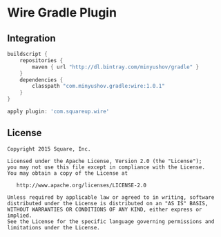 Wire Gradle Plugin
==================

Integration
-------
```groovy
buildscript {
    repositories {
        maven { url "http://dl.bintray.com/minyushov/gradle" }
    }
    dependencies {
        classpath "com.minyushov.gradle:wire:1.0.1"
    }
}

apply plugin: 'com.squareup.wire'
```

License
-------

    Copyright 2015 Square, Inc.

    Licensed under the Apache License, Version 2.0 (the "License");
    you may not use this file except in compliance with the License.
    You may obtain a copy of the License at

       http://www.apache.org/licenses/LICENSE-2.0

    Unless required by applicable law or agreed to in writing, software
    distributed under the License is distributed on an "AS IS" BASIS,
    WITHOUT WARRANTIES OR CONDITIONS OF ANY KIND, either express or implied.
    See the License for the specific language governing permissions and
    limitations under the License.
